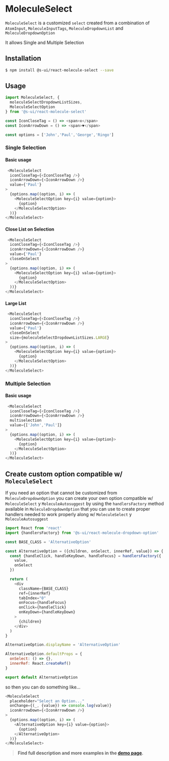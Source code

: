 # MoleculeSelect

`MoleculeSelect` is a customized `select` created from a combination of `AtomInput`, `MoleculeInputTags`, `MoleculeDropdownList` and `MoleculeDropdownOption`

It allows Single and Multiple Selection

## Installation

```sh
$ npm install @s-ui/react-molecule-select --save
```

## Usage

```js
import MoleculeSelect, {
  moleculeSelectDropdownListSizes,
  MoleculeSelectOption
} from '@s-ui/react-molecule-select'

const IconCloseTag = () => <span>x</span>  
const IconArrowDown = () => <span>▼</span>  

const options = ['John','Paul','George','Ringo']
```

### Single Selection

#### Basic usage
```js
 <MoleculeSelect
  iconCloseTag={<IconCloseTag />}
  iconArrowDown={<IconArrowDown />}
  value={'Paul'}
>
  {options.map((option, i) => (
    <MoleculeSelectOption key={i} value={option}>
      {option}
    </MoleculeSelectOption>
  ))}
</MoleculeSelect>
```

#### Close List on Selection
```js
 <MoleculeSelect
  iconCloseTag={<IconCloseTag />}
  iconArrowDown={<IconArrowDown />}
  value={'Paul'}
  closeOnSelect
>
  {options.map((option, i) => (
    <MoleculeSelectOption key={i} value={option}>
      {option}
    </MoleculeSelectOption>
  ))}
</MoleculeSelect>
```

#### Large List
```js
 <MoleculeSelect
  iconCloseTag={<IconCloseTag />}
  iconArrowDown={<IconArrowDown />}
  value={'Paul'}
  closeOnSelect
  size={moleculeSelectDropdownListSizes.LARGE}
>
  {options.map((option, i) => (
    <MoleculeSelectOption key={i} value={option}>
      {option}
    </MoleculeSelectOption>
  ))}
</MoleculeSelect>
```

### Multiple Selection

#### Basic usage
```js
 <MoleculeSelect
  iconCloseTag={<IconCloseTag />}
  iconArrowDown={<IconArrowDown />}
  multiselection
  value={['John','Paul']}
>
  {options.map((option, i) => (
    <MoleculeSelectOption key={i} value={option}>
      {option}
    </MoleculeSelectOption>
  ))}
</MoleculeSelect>
```

## Create custom option compatible w/ `MoleculeSelect`

If you need an option that cannot be customized from `MoleculeDropdownOption` you can create your own option compatible w/ `MoleculeSelect` y `MoleculeAutosuggest` by using the `handlersFactory` method available in `MoleculeDropdownOption` that you can use to create proper handlers needed to work properly along w/ `MoleculeSelect` y `MoleculeAutosuggest`

```js
import React from 'react'
import {handlersFactory} from '@s-ui/react-molecule-dropdown-option'

const BASE_CLASS = 'AlternativeOption'

const AlternativeOption = ({children, onSelect, innerRef, value}) => {
  const {handleClick, handleKeyDown, handleFocus} = handlersFactory({
    value,
    onSelect
  })

  return (
    <div
      className={BASE_CLASS}
      ref={innerRef}
      tabIndex="0"
      onFocus={handleFocus}
      onClick={handleClick}
      onKeyDown={handleKeyDown}
    >
      {children}
    </div>
  )
}

AlternativeOption.displayName = 'AlternativeOption'

AlternativeOption.defaultProps = {
  onSelect: () => {},
  innerRef: React.createRef()
}

export default AlternativeOption
```

so then you can do something like...

```js
<MoleculeSelect
  placeholder="Select an Option..."
  onChange={(_, {value}) => console.log(value)}
  iconArrowDown={<IconArrowDown />}
>
  {options.map((option, i) => (
    <AlternativeOption key={i} value={option}>
      {option}
    </AlternativeOption>
  ))}
</MoleculeSelect>
```


> **Find full description and more examples in the [demo page](https://sui-components.now.sh/workbench/molecule/select/demo).**